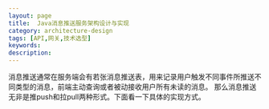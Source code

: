 ```yaml
---
layout: page
title:  Java消息推送服务架构设计与实现
category: architecture-design
tags: [API,网关,技术选型]
keywords:
description:
---
```


消息推送通常在服务端会有若张消息推送表，用来记录用户触发不同事件所推送不同类型的消息，前端主动查询或者被动接收用户所有未读的消息。
那么消息推送无非是推push和拉pull两种形式。下面看一下具体的实现方式。






